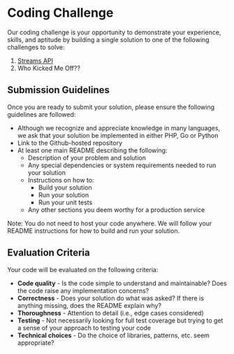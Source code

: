 # Coding Challenge
Our coding challenge is your opportunity to demonstrate your experience, skills, and aptitude by building a single solution to one of the following challenges to solve:
1. [Streams API](https://github.com/discovery-digital/svc-codingchallenge/blob/master/streams_api.md)
2. Who Kicked Me Off??

## Submission Guidelines
Once you are ready to submit your solution, please ensure the following guidelines are followed:
- Although we recognize and appreciate knowledge in many languages, we ask that your solution be implemented in either PHP, Go or Python
- Link to the Github-hosted repository
- At least one main README describing the following:
  - Description of your problem and solution
  - Any special dependencies or system requirements needed to run your solution
  - Instructions on how to:
    - Build your solution
    - Run your solution
    - Run your unit tests
  - Any other sections you deem worthy for a production service

Note: You do not need to host your code anywhere. We will follow your README instructions for how to build and run your solution.

## Evaluation Criteria
Your code will be evaluated on the following criteria:
- **Code quality** - Is the code simple to understand and maintainable? Does the code raise any implementation concerns?
- **Correctness** - Does your solution do what was asked? If there is anything missing, does the README explain why?
- **Thoroughness** - Attention to detail (i.e., edge cases considered)
- **Testing** - Not necessarily looking for full test coverage but trying to get a sense of your approach to testing your code 
- **Technical choices** - Do the choice of libraries, patterns, etc. seem appropriate?
